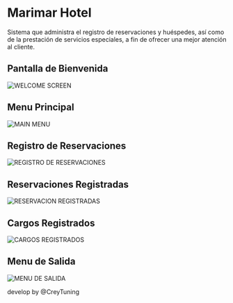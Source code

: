 # Marimar Hotel
Sistema que administra el registro de reservaciones y huéspedes, así como de la prestación de servicios especiales, a fin de ofrecer una mejor atención al cliente. 

## Pantalla de Bienvenida
![WELCOME SCREEN](https://github.com/CreyTuning/marimar-hotel/blob/master/Resources/images/img1.png)

## Menu Principal
![MAIN MENU](https://github.com/CreyTuning/marimar-hotel/blob/master/Resources/images/img2.png)

## Registro de Reservaciones
![REGISTRO DE RESERVACIONES](https://github.com/CreyTuning/marimar-hotel/blob/master/Resources/images/img6.png)

## Reservaciones Registradas
![RESERVACION REGISTRADAS](https://github.com/CreyTuning/marimar-hotel/blob/master/Resources/images/img3.png)

## Cargos Registrados
![CARGOS REGISTRADOS](https://github.com/CreyTuning/marimar-hotel/blob/master/Resources/images/img4.png)

## Menu de Salida
![MENU DE SALIDA](https://github.com/CreyTuning/marimar-hotel/blob/master/Resources/images/img5.png)

develop by @CreyTuning
